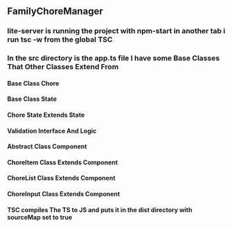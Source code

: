 ## FamilyChoreManager

### lite-server is running the project with npm-start in another tab i run tsc -w from the global TSC

### In the src directory is the app.ts file I have some Base Classes That Other Classes Extend From

#### Base Class Chore

#### Base Class State

#### Chore State Extends State

#### Validation Interface And Logic

#### Abstract Class Component

#### ChoreItem Class Extends Component

#### ChoreList Class Extends Component

#### ChoreInput Class Extends Component

#### TSC compiles The TS to JS and puts it in the dist directory with sourceMap set to true